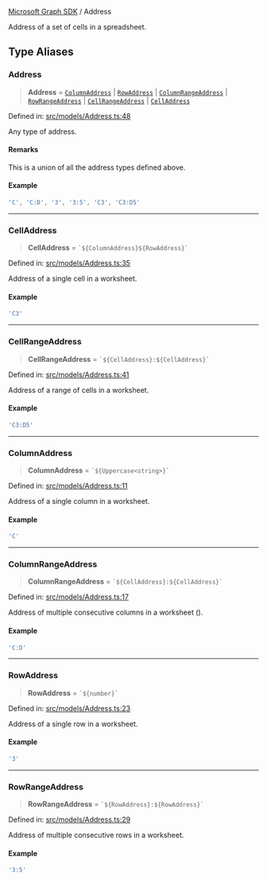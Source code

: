 [Microsoft Graph SDK](README.md) / Address

Address of a set of cells in a spreadsheet.

## Type Aliases

### Address

> **Address** = [`ColumnAddress`](#columnaddress) \| [`RowAddress`](#rowaddress) \| [`ColumnRangeAddress`](#columnrangeaddress) \| [`RowRangeAddress`](#rowrangeaddress) \| [`CellRangeAddress`](#cellrangeaddress) \| [`CellAddress`](#celladdress)

Defined in: [src/models/Address.ts:48](https://github.com/Future-Secure-AI/microsoft-graph/blob/main/src/models/Address.ts#L48)

Any type of address.

#### Remarks

This is a union of all the address types defined above.

#### Example

```ts
'C', 'C:D', '3', '3:5', 'C3', 'C3:D5'
```

***

### CellAddress

> **CellAddress** = `` `${ColumnAddress}${RowAddress}` ``

Defined in: [src/models/Address.ts:35](https://github.com/Future-Secure-AI/microsoft-graph/blob/main/src/models/Address.ts#L35)

Address of a single cell in a worksheet.

#### Example

```ts
'C3'
```

***

### CellRangeAddress

> **CellRangeAddress** = `` `${CellAddress}:${CellAddress}` ``

Defined in: [src/models/Address.ts:41](https://github.com/Future-Secure-AI/microsoft-graph/blob/main/src/models/Address.ts#L41)

Address of a range of cells in a worksheet.

#### Example

```ts
'C3:D5'
```

***

### ColumnAddress

> **ColumnAddress** = `` `${Uppercase<string>}` ``

Defined in: [src/models/Address.ts:11](https://github.com/Future-Secure-AI/microsoft-graph/blob/main/src/models/Address.ts#L11)

Address of a single column in a worksheet.

#### Example

```ts
'C'
```

***

### ColumnRangeAddress

> **ColumnRangeAddress** = `` `${CellAddress}:${CellAddress}` ``

Defined in: [src/models/Address.ts:17](https://github.com/Future-Secure-AI/microsoft-graph/blob/main/src/models/Address.ts#L17)

Address of multiple consecutive columns in a worksheet ().

#### Example

```ts
'C:D'
```

***

### RowAddress

> **RowAddress** = `` `${number}` ``

Defined in: [src/models/Address.ts:23](https://github.com/Future-Secure-AI/microsoft-graph/blob/main/src/models/Address.ts#L23)

Address of a single row in a worksheet.

#### Example

```ts
'3'
```

***

### RowRangeAddress

> **RowRangeAddress** = `` `${RowAddress}:${RowAddress}` ``

Defined in: [src/models/Address.ts:29](https://github.com/Future-Secure-AI/microsoft-graph/blob/main/src/models/Address.ts#L29)

Address of multiple consecutive rows in a worksheet.

#### Example

```ts
'3:5'
```
